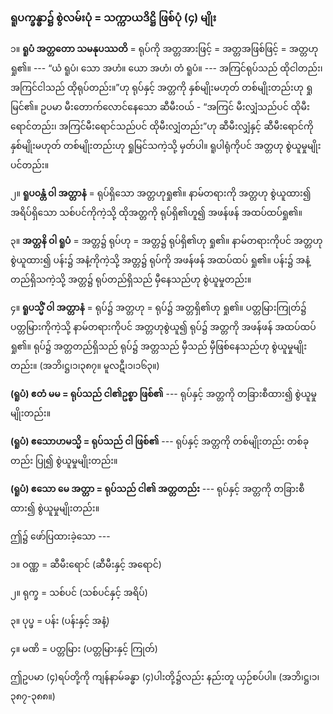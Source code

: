 ### ရူပက္ခန္ဓာ၌ စွဲလမ်းပုံ = သက္ကာယဒိဋ္ဌိ ဖြစ်ပုံ (၄) မျိုး

၁။ **ရူပံ အတ္တတော သမနုပဿတိ** = ရုပ်ကို အတ္တအားဖြင့် = အတ္တအဖြစ်ဖြင့် = အတ္တဟု ရှု၏။ --- “ယံ ရူပံ၊
သော အဟံ။ ယော အဟံ၊ တံ ရူပံ။ --- အကြင်ရုပ်သည် ထိုငါတည်း၊ အကြင်ငါသည် ထိုရုပ်တည်း။”ဟု ရုပ်နှင့်
အတ္တကို နှစ်မျိုးမဟုတ် တစ်မျိုးတည်းဟု ရှုမြင်၏။ ဥပမာ မီးတောက်လောင်နေသော ဆီမီးဝယ် - “အကြင်
မီးလျှံသည်ပင် ထိုမီးရောင်တည်း၊ အကြင်မီးရောင်သည်ပင် ထိုမီးလျှံတည်း”ဟု ဆီမီးလျှံနှင့် ဆီမီးရောင်ကို
နှစ်မျိုးမဟုတ် တစ်မျိုးတည်းဟု ရှုမြင်သကဲ့သို့ မှတ်ပါ။ ရူပါရုံကိုပင် အတ္တဟု စွဲယူမှုမျိုးပင်တည်း။

၂။ **ရူပ၀န္တံ ဝါ အတ္တာနံ** = ရုပ်ရှိသော အတ္တဟုရှု၏။ နာမ်တရားကို အတ္တဟု စွဲယူထား၍ အရိပ်ရှိသော
သစ်ပင်ကိုကဲ့သို့ ထိုအတ္တကို ရုပ်ရှိ၏ဟူ၍ အဖန်ဖန် အထပ်ထပ်ရှု၏။

၃။ **အတ္တနိ ဝါ ရူပံ** = အတ္တ၌ ရုပ်ဟု = အတ္တ၌ ရုပ်ရှိ၏ဟု ရှု၏။ နာမ်တရားကိုပင် အတ္တဟု စွဲယူထား၍ ပန်း၌
အနံ့ကိုကဲ့သို့ အတ္တ၌ ရုပ်ကို အဖန်ဖန် အထပ်ထပ် ရှု၏။ ပန်း၌ အနံ့တည်ရှိသကဲ့သို့ အတ္တ၌ ရုပ်တည်ရှိသည်
မှီနေသည်ဟု စွဲယူမှုတည်း။

၄။ **ရူပသ္မိံ ဝါ အတ္တာနံ** = ရုပ်၌ အတ္တဟု = ရုပ်၌ အတ္တရှိ၏ဟု ရှု၏။ ပတ္တမြားကြုတ်၌ ပတ္တမြားကိုကဲ့သို့
နာမ်တရားကိုပင် အတ္တဟုစွဲယူ၍ ရုပ်၌ အတ္တကို အဖန်ဖန် အထပ်ထပ် ရှု၏။ ရုပ်၌ အတ္တတည်ရှိသည် ရုပ်၌
အတ္တသည် မှီသည် မှီဖြစ်နေသည်ဟု စွဲယူမှုမျိုးတည်း။ (အဘိ၊ဋ္ဌ၊၁၊၃၈၇။ မူလဋီ၊၁၊၁၆၃။)

**(ရူပံ) ဧတံ မမ = ရုပ်သည် ငါ၏ဥစ္စာ ဖြစ်၏** --- ရုပ်နှင့် အတ္တကို တခြားစီထား၍ စွဲယူမှုမျိုးတည်း။

**(ရူပံ) ဧသောဟမသ္မိ = ရုပ်သည် ငါ ဖြစ်၏** --- ရုပ်နှင့် အတ္တကို တစ်မျိုးတည်း တစ်ခုတည်း ပြု၍
စွဲယူမှုမျိုးတည်း။

**(ရူပံ) ဧသော မေ အတ္တာ = ရုပ်သည် ငါ၏ အတ္တတည်း** --- ရုပ်နှင့် အတ္တကို တခြားစီ ထား၍
စွဲယူမှုမျိုးတည်း။

ဤ၌ ဖော်ပြထားခဲ့သော ---

၁။ ဝဏ္ဏ = ဆီမီးရောင် (ဆီမီးနှင့် အရောင်)

၂။ ရုက္ခ = သစ်ပင် (သစ်ပင်နှင့် အရိပ်)

၃။ ပုပ္ဖ = ပန်း (ပန်းနှင့် အနံ့)

၄။ မဏိ = ပတ္တမြား (ပတ္တမြားနှင့် ကြုတ်)

ဤဥပမာ (၄)ရပ်တို့ကို ကျန်နာမ်ခန္ဓာ (၄)ပါးတို့၌လည်း နည်းတူ ယှဉ်စပ်ပါ။ (အဘိ၊ဋ္ဌ၊၁၊၃၈၇-၃၈၈။)
